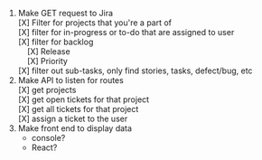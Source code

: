 1. Make GET request to Jira <br>
    [X] Filter for projects that you're a part of <br>
    [X] filter for in-progress or to-do that are assigned to user <br>
    [X] filter for backlog <br>
    &nbsp;&nbsp;&nbsp;&nbsp;[X] Release <br>
    &nbsp;&nbsp;&nbsp;&nbsp;[X] Priority <br>
    [X] filter out sub-tasks, only find stories, tasks, defect/bug, etc <br>
2. Make API to listen for routes <br>
    [X] get projects <br>
    [X] get open tickets for that project <br>
    [X] get all tickets for that project <br>
    [X] assign a ticket to the user <br>
3. Make front end to display data <br>
    - console? <br>
    - React?